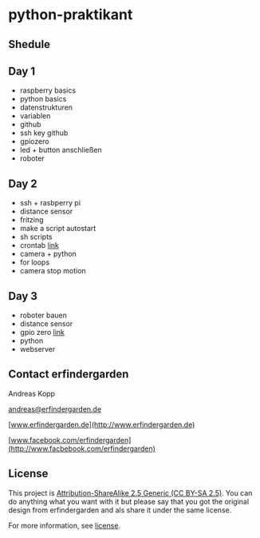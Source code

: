 # python-praktikant


## Shedule

## Day 1

* raspberry basics
* python basics
* datenstrukturen
* variablen
* github
* ssh key github
* gpiozero 
* led + button anschließen
* roboter

## Day 2

* ssh + rasbperry pi
* distance sensor
* fritzing
* make a script autostart
* sh scripts
* crontab [link](https://www.cyberciti.biz/faq/how-do-i-add-jobs-to-cron-under-linux-or-unix-oses/)
* camera + python 
* for loops
* camera stop motion

## Day 3

* roboter bauen
* distance sensor
* gpio zero [link](https://learn.adafruit.com/turning-your-raspberry-pi-zero-into-a-usb-gadget/ethernet-gadget)
* python 
* webserver


## Contact erfindergarden

Andreas Kopp

[andreas@erfindergarden.de](mailto:andreas@erfindergarden.de)

[www.erfindergarden.de](http://www.erfindergarden.de)

[www.facebook.com/erfindergarden](http://www.facbebook.com/erfindergarden)

 
## License

This project is [Attribution-ShareAlike 2.5 Generic (CC BY-SA 2.5)](https://creativecommons.org/licenses/by-sa/2.5/). You can do anything what you want with it but please say that you got the original design from erfindergarden and als share it under the same license. 

For more information, see [license](LICENSE.md). 